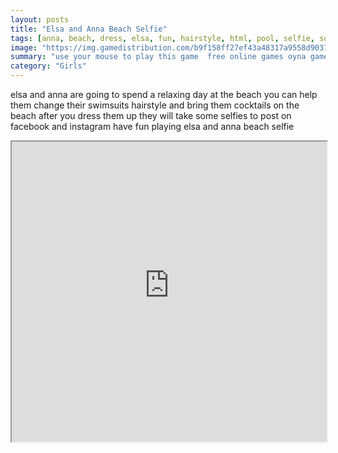 ```yaml
---
layout: posts
title: "Elsa and Anna Beach Selfie"
tags: [anna, beach, dress, elsa, fun, hairstyle, html, pool, selfie, summer, free, online, games, oyna, game, free, games, play, play, games]
image: "https://img.gamedistribution.com/b9f158ff27ef43a48317a9558d903120.jpg"
summary: "use your mouse to play this game  free online games oyna game free games play play games"
category: "Girls"
---
```


elsa and anna are going to spend a relaxing day at the beach you can help them change their swimsuits hairstyle and bring them cocktails on the beach after you dress them up they will take some selfies to post on facebook and instagram have fun playing elsa and anna beach selfie

<iframe width="100%" height="480px;" src="https://html5.gamedistribution.com/b9f158ff27ef43a48317a9558d903120/"></iframe>